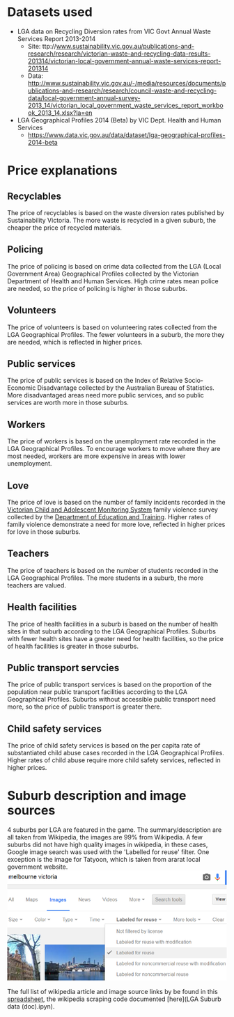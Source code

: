 # Datasets used
- LGA  data on Recycling Diversion rates from VIC Govt Annual Waste Services Report 2013-2014
  - Site: ttp://www.sustainability.vic.gov.au/publications-and-research/research/victorian-waste-and-recycling-data-results-201314/victorian-local-government-annual-waste-services-report-201314
  - Data: http://www.sustainability.vic.gov.au/-/media/resources/documents/publications-and-research/research/council-waste-and-recycling-data/local-government-annual-survey-2013_14/victorian_local_government_waste_services_report_workbook_2013_14.xlsx?la=en
- LGA Geographical Profiles 2014 (Beta) by VIC Dept. Health and Human Services
  - https://www.data.vic.gov.au/data/dataset/lga-geographical-profiles-2014-beta

# Price explanations
## Recyclables
The price of recyclables is based on the waste diversion rates published by Sustainability Victoria. The more waste is recycled in a given suburb, the cheaper the price of recycled materials.

## Policing
The price of policing is based on crime data collected from the LGA (Local Government Area) Geographical Profiles collected by the Victorian Department of Health and Human Services. High crime rates mean police are needed, so the price of policing is higher in those suburbs.

## Volunteers
The price of volunteers is based on volunteering rates collected from the LGA Geographical Profiles. The fewer volunteers in a suburb, the more they are needed, which is reflected in higher prices.

## Public services
The price of public services is based on the Index of Relative Socio-Economic Disadvantage collected by the Australian Bureau of Statistics. More disadvantaged areas need more public services, and so public services are worth more in those suburbs.

## Workers
The price of workers is based on the unemployment rate recorded in the LGA Geographical Profiles. To encourage workers to move where they are most needed, workers are more expensive in areas with lower unemployment.

##  Love
The price of love is based on the number of family incidents recorded in the [Victorian Child and Adolescent Monitoring System](http://www.education.vic.gov.au/about/research/Pages/vcams.aspx) family violence survey collected by the [Department of Education and Training](https://www.data.vic.gov.au/data/organization/department-of-education-and-training). Higher rates of family violence demonstrate a need for more love, reflected in higher prices for love in those suburbs.

## Teachers
The price of teachers is based on the number of students recorded in the LGA Geographical Profiles. The more students in a suburb, the more teachers are valued.

## Health facilities
The price of health facilities in a suburb is based on the number of health sites in that suburb according to the LGA Geographical Profiles. Suburbs with fewer health sites have a greater need for health facilities, so the price of health facilities is greater in those suburbs.

## Public transport servcies
The price of public transport services is based on the proportion of the population near public transport facilities according to the LGA Geographical Profiles. Suburbs without accessible public transport need more, so the price of public transport is greater there.

## Child safety services
The price of child safety services is based on the per capita rate of substantiated child abuse cases recorded in the LGA Geographical Profiles. Higher rates of child abuse require more child safety services, reflected in higher prices.

# Suburb description and image sources
4 suburbs per LGA are featured in the game. The summary/description are all taken from Wikipedia, the images are 99% from Wikipedia. A few suburbs did not have high quality images in wikipedia, in these cases, Google image search was used with the 'Labelled for reuse' filter. One exception is the image for Tatyoon, which is taken from ararat local government website. 
![Labelled for reuse](search-filter.PNG)

The full list of wikipedia article and image source links by be found in this [spreadsheet](suburbs-v2.xlsx), the wikipedia scraping code documented [here](LGA Suburb data (doc).ipyn).


